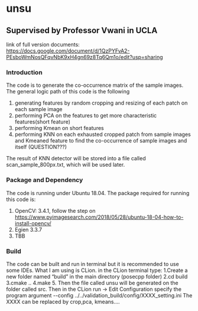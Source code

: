 # unsu
## Supervised by Professor Vwani in UCLA 
link of full version documents:
https://docs.google.com/document/d/1QzPYFvA2-PEsboWmNosQFqvNbK9xH4gn69z8Tq6Qm1o/edit?usp=sharing
### Introduction
The code is to generate the co-occurrence matrix of the sample images. 
The general logic path of this code is the following
1. generating features by random cropping and resizing of each patch on each sample image 
2. performing PCA on the features to get more characteristic features(short feature)
3. performing Kmean on short features
4. performing KNN on each exhausted cropped patch from sample images and Kmeaned feature to find the co-occurrence of sample images and itself (QUESTION???)  

The result of KNN detector will be stored into a file called scan_sample_800px.txt, which will be used later. 

### Package and Dependency
The code is running under Ubuntu 18.04. 
The package required for running this code is:

1. OpenCV: 3.4.1, follow the step on https://www.pyimagesearch.com/2018/05/28/ubuntu-18-04-how-to-install-opencv/
2. Egien 3.3.7
3. TBB

### Build

The code can be built and run in terminal but it is recommended to use some IDEs. What I am using is CLion.
in the CLion terminal type:
1.Create a new folder named “build” in the main directory (posecpp folder)
2.cd build
3.cmake ..
4.make 
5. Then the file called unsu will be generated on the folder called src. Then in the CLion run -> Edit Configuration  specify the program argument 
--config ../../validation_build/config/XXXX_setting.ini
The XXXX can be replaced by crop,pca, kmeans…. 



